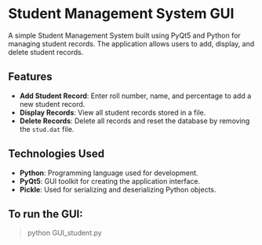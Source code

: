 # Student Management System GUI

A simple Student Management System built using PyQt5 and Python for managing student records. The application allows users to add, display, and delete student records.

## Features

-   **Add Student Record**: Enter roll number, name, and percentage to add a new student record.
-   **Display Records**: View all student records stored in a file.
-   **Delete Records**: Delete all records and reset the database by removing the `stud.dat` file.

## Technologies Used

-   **Python**: Programming language used for development.
-   **PyQt5**: GUI toolkit for creating the application interface.
-   **Pickle**: Used for serializing and deserializing Python objects.

## To run the GUI:

> python GUI_student.py
